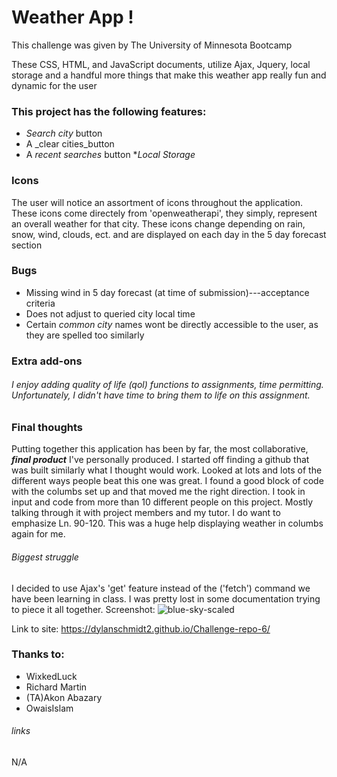 # Weather App !

This challenge was given by The University of Minnesota Bootcamp 

These CSS, HTML, and JavaScript documents, utilize Ajax, Jquery, local storage and a handful more things that make this weather app really fun and dynamic for the user

### This project has the following features: 
* _Search city_ button
* A _clear cities_button
* A _recent searches_ button
*_Local Storage_

### Icons
The user will notice an assortment of icons throughout the application. These icons come directely from 'openweatherapi', they simply, represent an overall weather for that city. These icons change depending on rain, snow, wind, clouds, ect. and are displayed on each day in the 5 day forecast section
    
### Bugs

* Missing wind in 5 day forecast (at time of submission)---acceptance criteria
* Does not adjust to queried city local time
* Certain _common city_ names wont be directly accessible to the user, as they are spelled too similarly

### Extra add-ons

###### I enjoy adding quality of life (qol) functions to assignments, time permitting. Unfortunately, I didn't have time to bring them to life on this assignment.


### Final thoughts
Putting together this application has been by far, the most collaborative, ***final product*** I've personally produced. I started off finding a github that was built similarly what I thought would work. Looked at lots and lots of the different ways people beat this one was great. I found a good block of code with the columbs set up and that moved me the right direction. I took in input and code from more than 10 different people on this project. Mostly talking through it with project members and my tutor. I do want to emphasize Ln. 90-120. This was a huge help displaying weather in columbs again for me.

###### Biggest struggle
I decided to use Ajax's 'get' feature instead of the ('fetch') command we have been learning in class. I was pretty lost in some documentation trying to piece it all together.
Screenshot:
![blue-sky-scaled](https://user-images.githubusercontent.com/109780961/195234604-c9d36cff-4097-4a89-9b02-dc483679fdf2.jpg)

Link to site: https://dylanschmidt2.github.io/Challenge-repo-6/

### Thanks to:
* WixkedLuck
* Richard Martin
* (TA)Akon Abazary
* OwaisIslam
###### links

N/A
